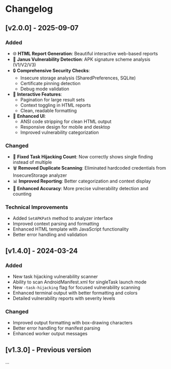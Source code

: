 # Changelog

## [v2.0.0] - 2025-09-07
### Added
- 🌐 **HTML Report Generation**: Beautiful interactive web-based reports
- 🚨 **Janus Vulnerability Detection**: APK signature scheme analysis (V1/V2/V3)
- 🔒 **Comprehensive Security Checks**:
  - Insecure storage analysis (SharedPreferences, SQLite)
  - Certificate pinning detection
  - Debug mode validation
- 📄 **Interactive Features**:
  - Pagination for large result sets
  - Context toggling in HTML reports
  - Clean, readable formatting
- 🎨 **Enhanced UI**:
  - ANSI code stripping for clean HTML output
  - Responsive design for mobile and desktop
  - Improved vulnerability categorization

### Changed
- 🔧 **Fixed Task Hijacking Count**: Now correctly shows single finding instead of multiple
- 🗑️ **Removed Duplicate Scanning**: Eliminated hardcoded credentials from InsecureStorage analyzer
- 📊 **Improved Reporting**: Better categorization and context display
- 🎯 **Enhanced Accuracy**: More precise vulnerability detection and counting

### Technical Improvements
- Added `SetAPKPath` method to analyzer interface
- Improved context parsing and formatting
- Enhanced HTML template with JavaScript functionality
- Better error handling and validation

## [v1.4.0] - 2024-03-24
### Added
- New task hijacking vulnerability scanner
- Ability to scan AndroidManifest.xml for singleTask launch mode
- New `-task-hijacking` flag for focused vulnerability scanning
- Enhanced terminal output with better formatting and colors
- Detailed vulnerability reports with severity levels

### Changed
- Improved output formatting with box-drawing characters
- Better error handling for manifest parsing
- Enhanced worker output messages

## [v1.3.0] - Previous version
... 